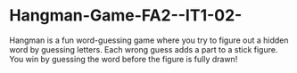 # Hangman-Game-FA2--IT1-02-
Hangman is a fun word-guessing game where you try to figure out a hidden word by guessing letters. Each wrong guess adds a part to a stick figure. You win by guessing the word before the figure is fully drawn!
